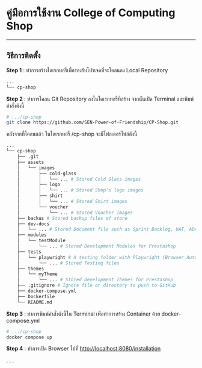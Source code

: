 # คู่มือการใช้งาน College of Computing Shop

---

## วิธีการติดตั้ง

**Step 1** : ทำการสร้างไดเรกทอรี่เพื่อรองรับโปรเจคที่จะโคลนลง Local Repository

```bash
...
└── cp-shop
```

**Step 2** : ทำการโคลน Git Repository ลงในไดเรกทอรี่ที่สร้าง จากนั้นเปิด Terminal และพิมพ์คำสั่งดังนี้

```bash
# .../cp-shop
git clone https://github.com/SEN-Power-of-Friendship/CP-Shop.git
```

หลังจากที่โคลนแล้ว ในไดเรกทอรี่ /cp-shop จะมีโฟลเดอร์ไฟล์ดังนี้

```bash
...
└── cp-shop
    ├── .git
    ├── assets
    │   └── images
    │       ├── cold-glass
    │       │   └── ... # Stored Cold Glass images
    │       ├── logo
    │       │   └── ... # Stored Shop's logo images
    │       ├── shirt
    │       │   └── ... # Stored Shirt images
    │       └── voucher
    │           └── ... # Stored Voucher images
    ├── backus # Stored backup files of store
    ├── dev-docs
    │   └── ... # Stored Document file such as Sprint Backlog, UAT, ADAPT Blueprint about each sprint.
    ├── modules
    │   └── testModule
    │       └── ... # Stored Development Modules for Prestashop
    ├── tests
    │   └── playwright # A testing folder with Playwright (Browser Automated Test)
    │       └── ... # Stored Testing files
    ├── themes
    │   └── myTheme
    │       └── ... # Stored Development Themes for Prestashop
    ├── .gitignore # Ignore file or directory to push to GitHub
    ├── docker-compose.yml
    ├── Dockerfile
    └── README.md
```

**Step 3** : ทำการพิมพ์คำสั่งดังนี้ใน Terminal เพื่อทำการสร้าง Container ด้วย docker-compose.yml

```bash
# .../cp-shop
docker compose up
```

**Step 4** : ทำการเปิด Browser ไปที่ <http://localhost:8080/installation>

. . .
